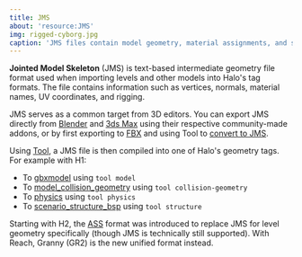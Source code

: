 ```yaml
---
title: JMS
about: 'resource:JMS'
img: rigged-cyborg.jpg
caption: 'JMS files contain model geometry, material assignments, and skeleton data.'
---
```

**Jointed Model Skeleton** (JMS) is text-based intermediate geometry file format used when importing levels and other models into Halo's tag formats. The file contains information such as vertices, normals, material names, UV coordinates, and rigging.

JMS serves as a common target from 3D editors. You can export JMS directly from [Blender](~) and [3ds Max](~3dsmax) using their respective community-made addons, or by first exporting to [FBX](~fbx) and using Tool to [convert to JMS](~h1-tool#fbx-to-jms).

Using [Tool](~h1-tool), a JMS file is then compiled into one of Halo's geometry tags. For example with H1:

* To [gbxmodel](~) using `tool model`
* To [model_collision_geometry](~) using `tool collision-geometry`
* To [physics](~h1/tags/physics) using `tool physics`
* To [scenario_structure_bsp](~h1/tags/scenario_structure_bsp) using `tool structure`

Starting with H2, the [ASS](~) format was introduced to replace JMS for level geometry specifically (though JMS is technically still supported). With Reach, Granny (GR2) is the new unified format instead.